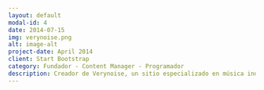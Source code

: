 ```yaml
---
layout: default
modal-id: 4
date: 2014-07-15
img: verynoise.png
alt: image-alt
project-date: April 2014
client: Start Bootstrap
category: Fundador - Content Manager - Programador
description: Creador de Verynoise, un sitio especializado en música independiente latinoamericana que funciona como una plataforma de difusión de nuevos proyectos y de nuevas producciones musicales. Su contenido se centra en entrevistas entretenidas que mezclan mucho humor y buena onda. 
---
```

